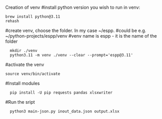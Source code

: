  Creation of venv
  #install python version you wish to run in venv:
```  
brew install python@3.11
rehash
```
#create venv, choose the folder. In my case ~/espp.
#could be e.g. ~/python-projects/espp/venv
#venv name is espp - it is the name of the folder
```
  mkdir ./venv
  python3.11 -m venv ./venv --clear --prompt='espp@3.11'
```
#activate the venv
```
source venv/bin/activate
```
#Install modules
```
  pip install -U pip requests pandas xlsxwriter
```
#Run the sript
```
  python3 main-json.py inout_data.json output.xlsx
``` 
